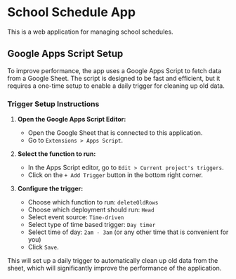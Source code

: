 # School Schedule App

This is a web application for managing school schedules.

## Google Apps Script Setup

To improve performance, the app uses a Google Apps Script to fetch data from a Google Sheet. The script is designed to be fast and efficient, but it requires a one-time setup to enable a daily trigger for cleaning up old data.

### Trigger Setup Instructions

1.  **Open the Google Apps Script Editor:**
    *   Open the Google Sheet that is connected to this application.
    *   Go to `Extensions > Apps Script`.

2.  **Select the function to run:**
    *   In the Apps Script editor, go to `Edit > Current project's triggers`.
    *   Click on the `+ Add Trigger` button in the bottom right corner.

3.  **Configure the trigger:**
    *   Choose which function to run: `deleteOldRows`
    *   Choose which deployment should run: `Head`
    *   Select event source: `Time-driven`
    *   Select type of time based trigger: `Day timer`
    *   Select time of day: `2am - 3am` (or any other time that is convenient for you)
    *   Click `Save`.

This will set up a daily trigger to automatically clean up old data from the sheet, which will significantly improve the performance of the application.